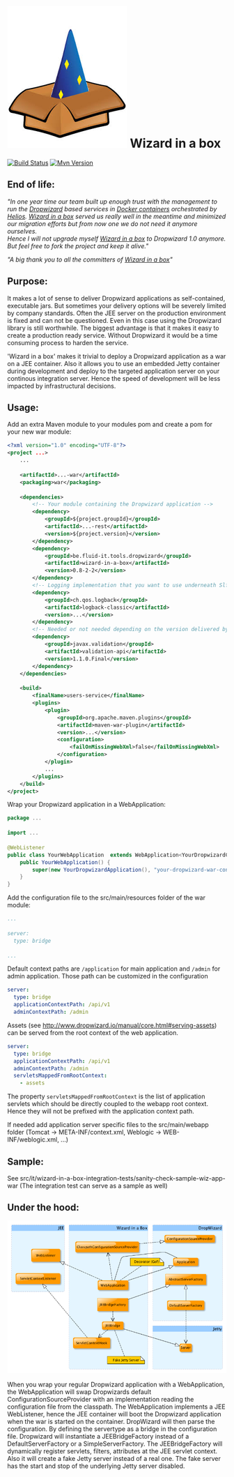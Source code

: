 ![Wizard in a box](/src/doc/wizard-in-a-box.png?raw=true) 
Wizard in a box  
===============

[![Build Status](https://api.travis-ci.org/rvs-fluid-it/wizard-in-a-box.svg)](https://travis-ci.org/rvs-fluid-it/wizard-in-a-box)
[![Mvn Version](https://img.shields.io/maven-central/v/be.fluid-it.tools.dropwizard/wizard-in-a-box.svg)](http://search.maven.org/#search%7Cga%7C1%7Ca%3A%22wizard-in-a-box%22)

End of life:
------------
_"In one year time our team built up enough trust with the management to run the [Dropwizard](www.dropwizard.io/
) based services in [Docker containers](https://www.docker.com/) orchestrated by [Helios](https://github.com/spotify/helios). [Wizard in a box](https://github.com/rvs-fluid-it/wizard-in-a-box) served us really well in the meantime and minimized our migration efforts but from now one we do not need it anymore ourselves.  
Hence I will not upgrade myself [Wizard in a box](https://github.com/rvs-fluid-it/wizard-in-a-box) to Dropwizard 1.0 anymore. But feel free to fork the project and keep it alive."_

_"A big thank you to all the committers of [Wizard in a box](https://github.com/rvs-fluid-it/wizard-in-a-box)"_ 

Purpose:
--------
It makes a lot of sense to deliver Dropwizard applications as self-contained, executable jars. 
But sometimes your delivery options will be severely limited by company standards. Often the JEE server on the production environment is fixed and can not be questioned. Even in this case using the Dropwizard library is still worthwhile. The biggest advantage is that it makes it easy to create a production ready service. Without Dropwizard it would be a time consuming process to harden the service.

'Wizard in a box' makes it trivial to deploy a Dropwizard application as a war on a JEE container. Also it allows you to use an embedded Jetty container during development and deploy to the targeted application server on your continous integration server. 
Hence the speed of development will be less impacted by infrastructural decisions.   

Usage:
------

Add an extra Maven module to your modules pom and create a pom for your new war module:

```xml
<?xml version="1.0" encoding="UTF-8"?>
<project ...>
    ...

    <artifactId>...-war</artifactId>
    <packaging>war</packaging>

    <dependencies>
        <!-- Your module containing the Dropwizard application -->
        <dependency>
            <groupId>${project.groupId}</groupId>
            <artifactId>...-rest</artifactId>
            <version>${project.version}</version>
        </dependency>
        <dependency>
            <groupId>be.fluid-it.tools.dropwizard</groupId>
            <artifactId>wizard-in-a-box</artifactId>
            <version>0.8-2-2</version>
        </dependency>
        <!-- Logging implementation that you want to use underneath Slf4j --> 
        <dependency>
            <groupId>ch.qos.logback</groupId>
            <artifactId>logback-classic</artifactId>
            <version>...</version>
        </dependency>
        <!-- Needed or not needed depending on the version delivered by your targeted application server -->
        <dependency>
            <groupId>javax.validation</groupId>
            <artifactId>validation-api</artifactId>
            <version>1.1.0.Final</version>
        </dependency>
    </dependencies>

    <build>
        <finalName>users-service</finalName>
        <plugins>
            <plugin>
                <groupId>org.apache.maven.plugins</groupId>
                <artifactId>maven-war-plugin</artifactId>
                <version>...</version>
                <configuration>
                    <failOnMissingWebXml>false</failOnMissingWebXml>
                </configuration>
            </plugin>
            ...
        </plugins>
    </build>
</project>
```

Wrap your Dropwizard application in a WebApplication:

```java
package ...

import ...

@WebListener
public class YourWebApplication  extends WebApplication<YourDropwizardConfiguration> {
    public YourWebApplication() {
        super(new YourDropwizardApplication(), "your-dropwizard-war-config.yml");
    }
}
```

Add the configuration file to the src/main/resources folder of the war module:
```yaml
...

server:
  type: bridge

...
```

Default context paths are ```/application``` for main application
and ```/admin``` for admin application. Those path can be customized in the configuration

```yaml
server:
  type: bridge
  applicationContextPath: /api/v1
  adminContextPath: /admin
```

Assets (see http://www.dropwizard.io/manual/core.html#serving-assets) can be served from the root context of the web application.

```yaml
server:
  type: bridge
  applicationContextPath: /api/v1
  adminContextPath: /admin
  servletsMappedFromRootContext:
    - assets  
```
The property ```servletsMappedFromRootContext``` is the list of application servlets which should be directly coupled to the webapp root context. Hence they will not be prefixed with the application context path. 


If needed add application server specific files to the  src/main/webapp folder (Tomcat -> META-INF/context.xml, Weblogic -> WEB-INF/weblogic.xml, ...)

Sample:
-------
See src/it/wizard-in-a-box-integration-tests/sanity-check-sample-wiz-app-war (The integration test can serve as a sample as well)

Under the hood:
---------------

![Technical design](/src/doc/wizard-in-a-box-design.png?raw=true)

When you  wrap your regular Dropwizard application with a WebApplication, the WebApplication will swap Dropwizards default ConfigurationSourceProvider with an implementation reading the configuration file from the classpath. The WebApplication implements a JEE WebListener, hence the JEE container will boot the Dropwizard application when the war is started on the container. DropWizard will then parse the configuration. By defining the servertype as a bridge in the configuration file. Dropwizard will instantiate a JEEBridgeFactory instead of a DefaultServerFactory or a SimpleServerFactory. The JEEBridgeFactory will dynamically register servlets, filters, attributes at the JEE servlet context. Also it will create a fake  Jetty server instead of a real one. The fake server has the start and stop of the underlying Jetty server disabled.

